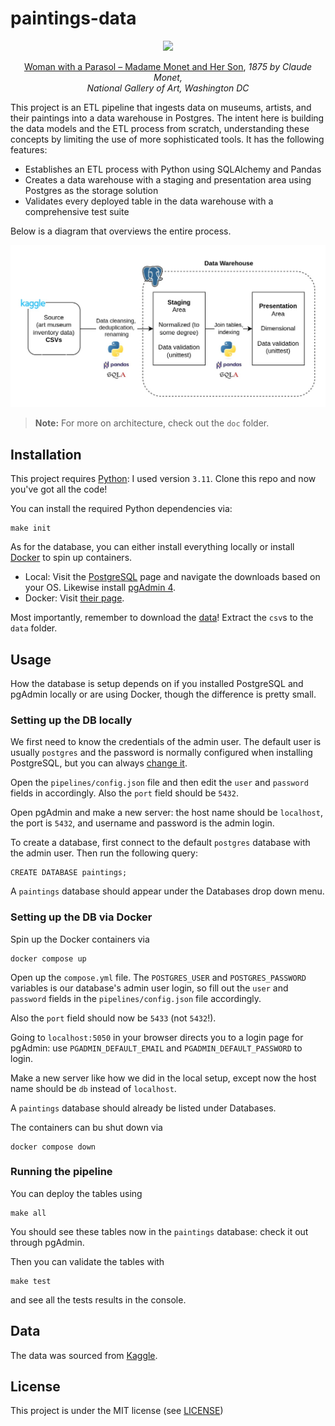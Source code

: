 # paintings-data

<p align="center">
<img src="https://upload.wikimedia.org/wikipedia/commons/thumb/1/1b/Claude_Monet_-_Woman_with_a_Parasol_-_Madame_Monet_and_Her_Son_-_Google_Art_Project.jpg/270px-Claude_Monet_-_Woman_with_a_Parasol_-_Madame_Monet_and_Her_Son_-_Google_Art_Project.jpg"
  width="250"/>
</p>

<p align="center">
  <a href="https://en.wikipedia.org/wiki/Woman_with_a_Parasol_%E2%80%93_Madame_Monet_and_Her_Son">Woman with a Parasol – Madame Monet and Her Son</a>, <i>1875 by Claude Monet, <br>National Gallery of Art, Washington DC</i>
</p>

This project is an ETL pipeline that ingests data on museums, artists, and their paintings into a data warehouse in Postgres. The intent here is building the data models and the ETL process from scratch, understanding these concepts by limiting the use of more sophisticated tools. It has the following features:

- Establishes an ETL process with Python using SQLAlchemy and Pandas
- Creates a data warehouse with a staging and presentation area using Postgres as the storage solution
- Validates every deployed table in the data warehouse with a comprehensive test suite

Below is a diagram that overviews the entire process.

<p align="center">
<img src="doc/overview.jpg" width="950"/>
</p>

> **Note:** For more on architecture, check out the `doc` folder.

## Installation
This project requires [Python](https://www.python.org/): I used version `3.11`. Clone this repo and now you've got all the code!

You can install the required Python dependencies via:
```
make init
```
As for the database, you can either install everything locally or install [Docker](https://www.docker.com/) to spin up containers.

- Local: Visit the [PostgreSQL](https://www.postgresql.org/download/) page and navigate the downloads based on your OS. Likewise install [pgAdmin 4](https://www.pgadmin.org/download/).
- Docker: Visit [their page](https://www.docker.com/get-started/).

Most importantly, remember to download the [data](https://www.kaggle.com/datasets/mexwell/famous-paintings)! Extract the `csv`s to the `data` folder.

## Usage
How the database is setup depends on if you installed PostgreSQL and pgAdmin locally or are using Docker, though the difference is pretty small.

### Setting up the DB locally
We first need to know the credentials of the admin user. The default user is usually `postgres` and the password is normally configured when installing PostgreSQL, but you can always [change it](https://stackoverflow.com/questions/12720967/how-can-i-change-a-postgresql-user-password). 

Open the `pipelines/config.json` file and then edit the `user` and `password` fields in accordingly. Also the `port` field should be `5432`.

Open pgAdmin and make a new server: the host name should be `localhost`, the port is `5432`, and username and password is the admin login.

To create a database, first connect to the default `postgres` database with the admin user. Then run the following query:
```
CREATE DATABASE paintings;
```
A `paintings` database should appear under the Databases drop down menu.

### Setting up the DB via Docker
Spin up the Docker containers via
```
docker compose up
```
Open up the `compose.yml` file. The `POSTGRES_USER` and `POSTGRES_PASSWORD` variables is our database's admin user login, so fill out the `user` and `password` fields in the `pipelines/config.json` file accordingly. 

Also the `port` field should now be `5433` (not `5432`!).

Going to `localhost:5050` in your browser directs you to a login page for pgAdmin: use `PGADMIN_DEFAULT_EMAIL` and `PGADMIN_DEFAULT_PASSWORD` to login.

Make a new server like how we did in the local setup, except now the host name should be `db` instead of `localhost`.

A `paintings` database should already be listed under Databases.

The containers can bu shut down via
```
docker compose down
```

### Running the pipeline
You can deploy the tables using
```
make all
```
You should see these tables now in the ``paintings`` database: check it out through pgAdmin.

Then you can validate the tables with
```
make test
```
and see all the tests results in the console.

## Data
The data was sourced from [Kaggle](https://www.kaggle.com/datasets/mexwell/famous-paintings).

## License
This project is under the MIT license (see [LICENSE](LICENSE))
